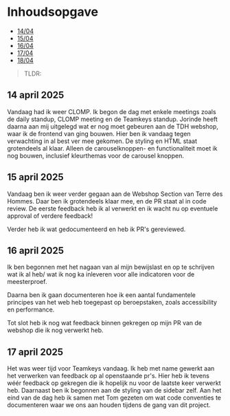 # Inhoudsopgave

  - [14/04](#14-april-2025)
  - [15/04](#15-april-2025)
  - [16/04](#16-april-2025)
  - [17/04](#17-april-2025)
  - [18/04](#18-april-2025)

> TLDR: 

## 14 april 2025

Vandaag had ik weer CLOMP. Ik begon de dag met enkele meetings zoals de daily standup, CLOMP meeting en de Teamkeys standup. Jorinde heeft daarna aan mij uitgelegd wat er nog moet gebeuren aan de TDH webshop, waar ik de frontend van ging bouwen. Hier ben ik vandaag tegen verwachting in al best ver mee gekomen. De styling en HTML staat grotendeels al klaar. Alleen de carouselknoppen- en functionaliteit moet ik nog bouwen, inclusief kleurthemas voor de carousel knoppen.

## 15 april 2025

Vandaag ben ik weer verder gegaan aan de Webshop Section van Terre des Hommes. Daar ben ik grotendeels klaar mee, en de PR staat al in code review. De eerste feedback heb ik al verwerkt en ik wacht nu op eventuele approval of verdere feedback!

Verder heb ik wat gedocumenteerd en heb ik PR's gereviewed.

## 16 april 2025

Ik ben begonnen met het nagaan van al mijn bewijslast en op te schrijven wat ik al heb/ wat ik nog ka inleveren voor alle indicatoren voor de meesterproef. 

Daarna ben ik gaan documenteren hoe ik een aantal fundamentele principes van het web heb toegepast op beroepstaken, zoals accessibility en performance.

Tot slot heb ik nog wat feedback binnen gekregen op mijn PR van de webshop die ik nog verwerkt heb.

## 17 april 2025

Het was weer tijd voor Teamkeys vandaag. Ik heb met name gewerkt aan het verwerken van feedback op al openstaande pr's. Hier heb ik tevens wéér feedback op gekregen die ik hopelijk nu voor de laatste keer verwerkt heb. Daarnaast ben ik begonnen aan de styling van de sidebar zelf. Aan het eind van de dag heb ik samen met Tom gezeten om wat code conventies te documenteren waar we ons aan houden tijdens de gang van dit project.
